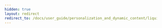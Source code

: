 ```yaml
---
hidden: true
layout: redirect
redirect_to: /docs/user_guide/personalization_and_dynamic_content/liquid/conditional_logic/#accounting_for_null_attribute_values
---
```

